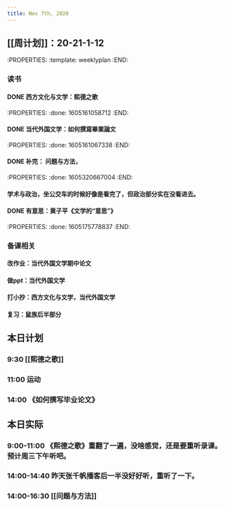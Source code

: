 ```yaml
---
title: Nov 7th, 2020
---
```


## [[周计划]]：20-21-1-12
:PROPERTIES:
:template: weeklyplan
:END:
### 读书
#### DONE 西方文化与文学：熙德之歌
:PROPERTIES:
:done: 1605161058712
:END:
#### DONE 当代外国文学：如何撰寫畢業論文
:PROPERTIES:
:done: 1605161067338
:END:
#### DONE 补完： 问题与方法，
:PROPERTIES:
:done: 1605320667004
:END:
#### 学术与政治，坐公交车的时候好像是看完了，但政治部分实在没看进去。
#### DONE 有意思：黄子平《文学的“意思”》
:PROPERTIES:
:done: 1605175778837
:END:
### 备课相关
#### 改作业：当代外国文学期中论文
#### 做ppt：当代外国文学
#### 打小抄：西方文化与文学，当代外国文学
#### 复习：鼠族后半部分
## 本日计划
### 9:30 [[熙德之歌]]
### 11:00 运动
### 14:00 《如何撰写毕业论文》
## 本日实际
### 9:00-11:00 《熙德之歌》重翻了一遍，没啥感觉，还是要重听录课。预计周三下午听吧。
### 14:00-14:40 昨天张千帆播客后一半没好好听，重听了一下。
### 14:00-16:30 [[问题与方法]]
### 
